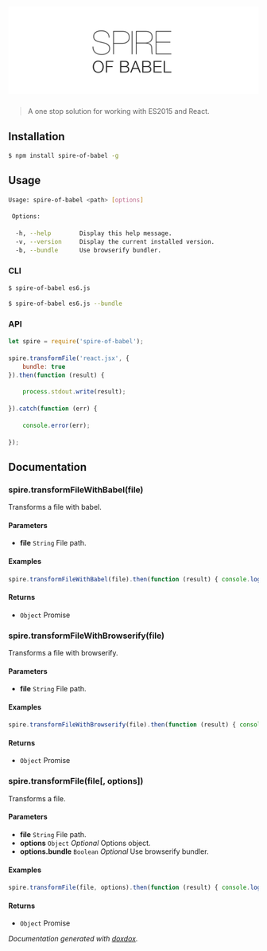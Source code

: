 # ![Spire of Babel](logo.png)

> A one stop solution for working with ES2015 and React.

## Installation

```bash
$ npm install spire-of-babel -g
```

## Usage

```bash
Usage: spire-of-babel <path> [options]

 Options:

  -h, --help        Display this help message.
  -v, --version     Display the current installed version.
  -b, --bundle      Use browserify bundler.
```

### CLI

```bash
$ spire-of-babel es6.js
```

```bash
$ spire-of-babel es6.js --bundle
```

### API

```javascript
let spire = require('spire-of-babel');

spire.transformFile('react.jsx', {
    bundle: true
}).then(function (result) {

    process.stdout.write(result);

}).catch(function (err) {

    console.error(err);

});
```

## Documentation



### spire.transformFileWithBabel(file) 

Transforms a file with babel.




#### Parameters

- **file** `String`   File path.




#### Examples

```javascript
spire.transformFileWithBabel(file).then(function (result) { console.log(result); });
```


#### Returns


- `Object`   Promise




### spire.transformFileWithBrowserify(file) 

Transforms a file with browserify.




#### Parameters

- **file** `String`   File path.




#### Examples

```javascript
spire.transformFileWithBrowserify(file).then(function (result) { console.log(result); });
```


#### Returns


- `Object`   Promise




### spire.transformFile(file[, options]) 

Transforms a file.




#### Parameters

- **file** `String`   File path.
- **options** `Object`  *Optional* Options object.
- **options.bundle** `Boolean`  *Optional* Use browserify bundler.




#### Examples

```javascript
spire.transformFile(file, options).then(function (result) { console.log(result); });
```


#### Returns


- `Object`   Promise




*Documentation generated with [doxdox](https://github.com/neogeek/doxdox).*
